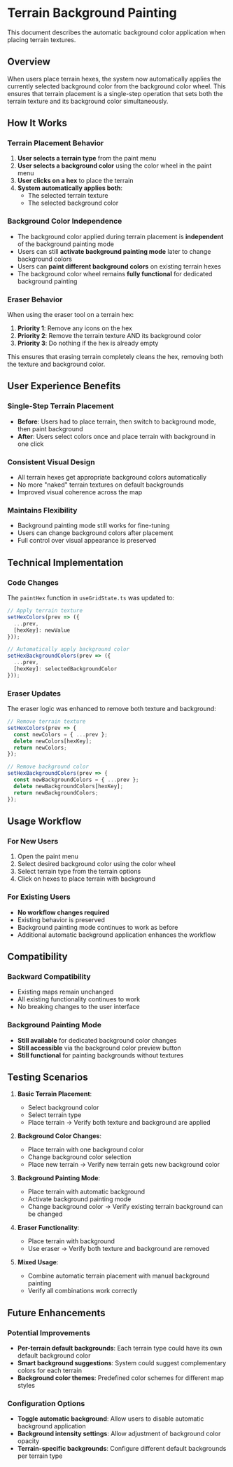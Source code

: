 # Terrain Background Painting

This document describes the automatic background color application when placing terrain textures.

## Overview

When users place terrain hexes, the system now automatically applies the currently selected background color from the background color wheel. This ensures that terrain placement is a single-step operation that sets both the terrain texture and its background color simultaneously.

## How It Works

### Terrain Placement Behavior

1. **User selects a terrain type** from the paint menu
2. **User selects a background color** using the color wheel in the paint menu
3. **User clicks on a hex** to place the terrain
4. **System automatically applies both**:
   - The selected terrain texture
   - The selected background color

### Background Color Independence

- The background color applied during terrain placement is **independent** of the background painting mode
- Users can still **activate background painting mode** later to change background colors
- Users can **paint different background colors** on existing terrain hexes
- The background color wheel remains **fully functional** for dedicated background painting

### Eraser Behavior

When using the eraser tool on a terrain hex:

1. **Priority 1**: Remove any icons on the hex
2. **Priority 2**: Remove the terrain texture AND its background color
3. **Priority 3**: Do nothing if the hex is already empty

This ensures that erasing terrain completely cleans the hex, removing both the texture and background color.

## User Experience Benefits

### Single-Step Terrain Placement
- **Before**: Users had to place terrain, then switch to background mode, then paint background
- **After**: Users select colors once and place terrain with background in one click

### Consistent Visual Design
- All terrain hexes get appropriate background colors automatically
- No more "naked" terrain textures on default backgrounds
- Improved visual coherence across the map

### Maintains Flexibility
- Background painting mode still works for fine-tuning
- Users can change background colors after placement
- Full control over visual appearance is preserved

## Technical Implementation

### Code Changes

The `paintHex` function in `useGridState.ts` was updated to:

```typescript
// Apply terrain texture
setHexColors(prev => ({
  ...prev,
  [hexKey]: newValue
}));

// Automatically apply background color
setHexBackgroundColors(prev => ({
  ...prev,
  [hexKey]: selectedBackgroundColor
}));
```

### Eraser Updates

The eraser logic was enhanced to remove both texture and background:

```typescript
// Remove terrain texture
setHexColors(prev => {
  const newColors = { ...prev };
  delete newColors[hexKey];
  return newColors;
});

// Remove background color
setHexBackgroundColors(prev => {
  const newBackgroundColors = { ...prev };
  delete newBackgroundColors[hexKey];
  return newBackgroundColors;
});
```

## Usage Workflow

### For New Users
1. Open the paint menu
2. Select desired background color using the color wheel
3. Select terrain type from the terrain options
4. Click on hexes to place terrain with background

### For Existing Users
- **No workflow changes required**
- Existing behavior is preserved
- Background painting mode continues to work as before
- Additional automatic background application enhances the workflow

## Compatibility

### Backward Compatibility
- Existing maps remain unchanged
- All existing functionality continues to work
- No breaking changes to the user interface

### Background Painting Mode
- **Still available** for dedicated background color changes
- **Still accessible** via the background color preview button
- **Still functional** for painting backgrounds without textures

## Testing Scenarios

1. **Basic Terrain Placement**:
   - Select background color
   - Select terrain type
   - Place terrain → Verify both texture and background are applied

2. **Background Color Changes**:
   - Place terrain with one background color
   - Change background color selection
   - Place new terrain → Verify new terrain gets new background color

3. **Background Painting Mode**:
   - Place terrain with automatic background
   - Activate background painting mode
   - Change background color → Verify existing terrain background can be changed

4. **Eraser Functionality**:
   - Place terrain with background
   - Use eraser → Verify both texture and background are removed

5. **Mixed Usage**:
   - Combine automatic terrain placement with manual background painting
   - Verify all combinations work correctly

## Future Enhancements

### Potential Improvements
- **Per-terrain default backgrounds**: Each terrain type could have its own default background color
- **Smart background suggestions**: System could suggest complementary colors for each terrain
- **Background color themes**: Predefined color schemes for different map styles

### Configuration Options
- **Toggle automatic background**: Allow users to disable automatic background application
- **Background intensity settings**: Allow adjustment of background color opacity
- **Terrain-specific backgrounds**: Configure different default backgrounds per terrain type
